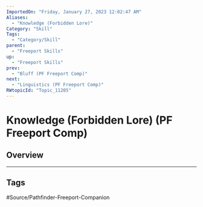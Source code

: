 ```yaml
---
ImportedOn: "Friday, January 27, 2023 12:02:47 AM"
Aliases:
  - "Knowledge (Forbidden Lore)"
Category: "Skill"
Tags:
  - "Category/Skill"
parent:
  - "Freeport Skills"
up:
  - "Freeport Skills"
prev:
  - "Bluff (PF Freeport Comp)"
next:
  - "Linguistics (PF Freeport Comp)"
RWtopicId: "Topic_11205"
---
```

# Knowledge (Forbidden Lore) (PF Freeport Comp)
## Overview

---
## Tags
#Source/Pathfinder-Freeport-Companion

